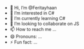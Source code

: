 - 👋 Hi, I’m @Feritayhaan
- 👀 I’m interested in C#
- 🌱 I’m currently learning C#
- 💞️ I’m looking to collaborate on JS
- 📫 How to reach me ...
- 😄 Pronouns: ...
- ⚡ Fun fact: ...

<!---
Feritayhaan/Feritayhaan is a ✨ special ✨ repository because its `README.md` (this file) appears on your GitHub profile.
You can click the Preview link to take a look at your changes.
--->
